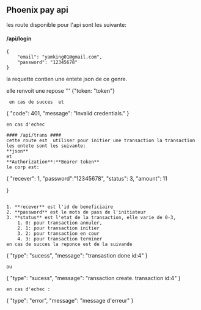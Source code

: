 ## Phoenix pay api ##

les route disponible pour l'api sont les suivante:

#### /api/login ####
```
{
	"email": "yamking01@gmail.com",
	"password": "12345678"
}
```

la requette contien une entete json de ce genre.

elle renvoit une repose 
'''
{"token: "token"}
```
 en cas de succes  et 
```
{
  "code": 401,
  "message": "Invalid credentials."
}
```
en cas d'echec

#### /api/trans ####
cette route est  utiliser pour initier une transaction la transaction les entete sont les suivante:
**json** 
et
**Authorization**:**Bearer token**
le corp est:
```
{
	"recever": 1,
	"password":"12345678",
	"status": 3,
	"amount": 11
	
}
```

1. **recever** est l'id du beneficiaire
2. **password** est le mots de pass de l'initiateur
3. **status** est l'etat de la transaction, elle varie de 0-3,
    1. 0: pour transaction annuler,
    2. 1: pour transaction initier
    3. 2: pour transaction en cour
    4. 3: pour transaction terminer
en cas de succes la reponce est de la suivande 
```
{
    "type": "sucess",
    "message": "transastion done id:4"
}
```
ou
```
{
    "type": "sucess",
    "message": "ransaction create. transaction id:4"
}
```
en cas d'echec :
```
{
  "type": "error",
  "message": "message d'erreur"
}
```